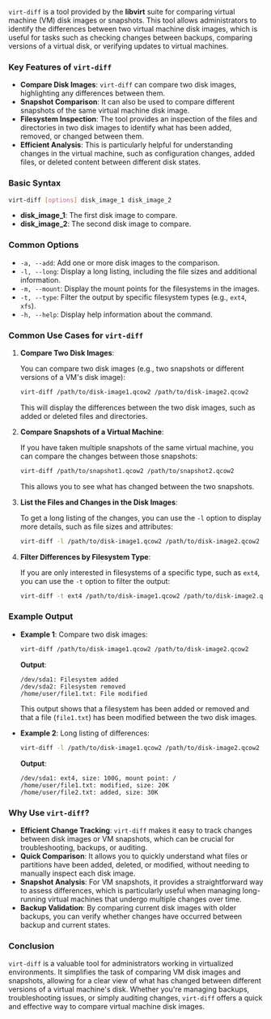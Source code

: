 `virt-diff` is a tool provided by the **libvirt** suite for comparing virtual machine (VM) disk images or snapshots. This tool allows administrators to identify the differences between two virtual machine disk images, which is useful for tasks such as checking changes between backups, comparing versions of a virtual disk, or verifying updates to virtual machines.

### Key Features of `virt-diff`

- **Compare Disk Images**: `virt-diff` can compare two disk images, highlighting any differences between them.
- **Snapshot Comparison**: It can also be used to compare different snapshots of the same virtual machine disk image.
- **Filesystem Inspection**: The tool provides an inspection of the files and directories in two disk images to identify what has been added, removed, or changed between them.
- **Efficient Analysis**: This is particularly helpful for understanding changes in the virtual machine, such as configuration changes, added files, or deleted content between different disk states.

### Basic Syntax

```bash
virt-diff [options] disk_image_1 disk_image_2
```

- **disk_image_1**: The first disk image to compare.
- **disk_image_2**: The second disk image to compare.

### Common Options

- `-a, --add`: Add one or more disk images to the comparison.
- `-l, --long`: Display a long listing, including the file sizes and additional information.
- `-m, --mount`: Display the mount points for the filesystems in the images.
- `-t, --type`: Filter the output by specific filesystem types (e.g., `ext4`, `xfs`).
- `-h, --help`: Display help information about the command.

### Common Use Cases for `virt-diff`

1. **Compare Two Disk Images**:

   You can compare two disk images (e.g., two snapshots or different versions of a VM's disk image):

   ```bash
   virt-diff /path/to/disk-image1.qcow2 /path/to/disk-image2.qcow2
   ```

   This will display the differences between the two disk images, such as added or deleted files and directories.

2. **Compare Snapshots of a Virtual Machine**:

   If you have taken multiple snapshots of the same virtual machine, you can compare the changes between those snapshots:

   ```bash
   virt-diff /path/to/snapshot1.qcow2 /path/to/snapshot2.qcow2
   ```

   This allows you to see what has changed between the two snapshots.

3. **List the Files and Changes in the Disk Images**:

   To get a long listing of the changes, you can use the `-l` option to display more details, such as file sizes and attributes:

   ```bash
   virt-diff -l /path/to/disk-image1.qcow2 /path/to/disk-image2.qcow2
   ```

4. **Filter Differences by Filesystem Type**:

   If you are only interested in filesystems of a specific type, such as `ext4`, you can use the `-t` option to filter the output:

   ```bash
   virt-diff -t ext4 /path/to/disk-image1.qcow2 /path/to/disk-image2.qcow2
   ```

### Example Output

- **Example 1**: Compare two disk images:

   ```bash
   virt-diff /path/to/disk-image1.qcow2 /path/to/disk-image2.qcow2
   ```

   **Output**:
   ```
   /dev/sda1: Filesystem added
   /dev/sda2: Filesystem removed
   /home/user/file1.txt: File modified
   ```

   This output shows that a filesystem has been added or removed and that a file (`file1.txt`) has been modified between the two disk images.

- **Example 2**: Long listing of differences:

   ```bash
   virt-diff -l /path/to/disk-image1.qcow2 /path/to/disk-image2.qcow2
   ```

   **Output**:
   ```
   /dev/sda1: ext4, size: 100G, mount point: /
   /home/user/file1.txt: modified, size: 20K
   /home/user/file2.txt: added, size: 30K
   ```

### Why Use `virt-diff`?

- **Efficient Change Tracking**: `virt-diff` makes it easy to track changes between disk images or VM snapshots, which can be crucial for troubleshooting, backups, or auditing.
- **Quick Comparison**: It allows you to quickly understand what files or partitions have been added, deleted, or modified, without needing to manually inspect each disk image.
- **Snapshot Analysis**: For VM snapshots, it provides a straightforward way to assess differences, which is particularly useful when managing long-running virtual machines that undergo multiple changes over time.
- **Backup Validation**: By comparing current disk images with older backups, you can verify whether changes have occurred between backup and current states.

### Conclusion

`virt-diff` is a valuable tool for administrators working in virtualized environments. It simplifies the task of comparing VM disk images and snapshots, allowing for a clear view of what has changed between different versions of a virtual machine's disk. Whether you're managing backups, troubleshooting issues, or simply auditing changes, `virt-diff` offers a quick and effective way to compare virtual machine disk images.
